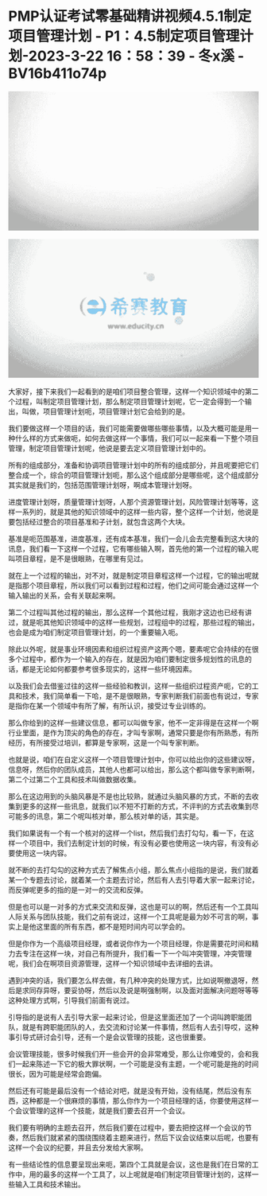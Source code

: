 # PMP认证考试零基础精讲视频4.5.1制定项目管理计划 - P1：4.5制定项目管理计划-2023-3-22 16：58：39 - 冬x溪 - BV16b411o74p

![](img/c6c3b7d82ce2976b173b9b4496ebfff5_0.png)

![](img/c6c3b7d82ce2976b173b9b4496ebfff5_1.png)

大家好，接下来我们一起看到的是咱们项目整合管理，这样一个知识领域中的第二个过程，叫制定项目管理计划，那么制定项目管理计划呢，它一定会得到一个输出，叫做，项目管理计划呃，项目管理计划它会给到的是。

我们要做这样一个项目的话，我们可能需要做哪些哪些事情，以及大概可能是用一种什么样的方式来做呃，如何去做这样一个事情，我们可以一起来看一下整个项目管理，制定项目管理计划呢，他说是要去定义项目管理计划中的。

所有的组成部分，准备和协调项目管理计划中的所有的组成部分，并且呢要把它们整合成一个，综合的项目管理计划呃，那么这个组成部分是哪些呢，这个组成部分其实就是我们的，包括范围管理计划呀，啊成本管理计划呀。

进度管理计划呀，质量管理计划呀，人那个资源管理计划，风险管理计划等等，这样一系列的，就是其他的知识领域中的这样一些内容，整个这样一个计划，他说是要包括经过整合的项目基准和子计划，就包含这两个大块。

基准是呃范围基准，进度基准，还有成本基准，我们一会儿会去完整看到这大块的讯息，我们看一下这样一个过程，它有哪些输入啊，首先他的第一个过程的输入呢叫项目章程，是不是很眼熟，在哪里有见过。

就在上一个过程的输出，对不对，就是制定项目章程这样一个过程，它的输出呢就是指那个项目章程，所以我们可以看到过程和过程，他们之间可能会通过这样一个输入输出的关系，会有关联起来啊。

第二个过程叫其他过程的输出，那么这样一个其他过程，我刚才这边也已经有讲过，就是呃其他知识领域中的这样一些规划，过程组中的过程，那些过程的输出，也会是成为咱们制定项目管理计划，的一个重要输入呃。

除此以外呢，就是事业环境因素和组织过程资产这两个嗯，要素呢它会持续的在很多个过程中，都作为一个输入的存在，就是因为咱们要制定很多规划性的讯息的话，都是无论如何都要参考很多现实的，这样一些环境因素。

以及我们会去借鉴过往的这样一些经验和教训，这样一些组织过程资产呃，它的工具和技术，我们简单看一下哈，是不是很眼熟，专家判断我们前面也有说过，专家是指你在某一个领域中有所了解，有所认识，接受过专业训练的。

那么你给到的这样一些建议信息，都可以叫做专家，他不一定非得是在这样一个啊行业里面，是作为顶尖的角色的存在，才叫专家啊，通常只要是你有所熟悉，有所经历，有所接受过培训，都算是专家啊，这是一个叫专家判断。

也就是说，咱们在自定义这样一个项目管理计划中，你可以给出你的这些建议呀，信息呀，然后你的团队成员，其他人也都可以给出，那么这个都叫做专家判断啊，第二个过第二个工具和技术叫做数据收集。

那么在这边用到的头脑风暴是不是也比较熟，就通过头脑风暴的方式，不断的去收集到更多的这样一些讯息，就我们以不短不打断的方式，不评判的方式去收集到尽可能多的讯息，第二个呢叫核对单，那么核对单的话，其实是。

我们如果说有一个有一个核对的这样一个list，然后我们去打勾勾，看一下，在这样一个项目中，我们去制定计划的时候，有没有必要也使用这一块内容，有没有必要使用这一块内容。

就不断的去打勾勾的这种方式去了解焦点小组，那么焦点小组指的是说，我们就着某一个专题去讨论，就着某一个主题去讨论，然后有人去引导着大家一起来讨论，而反弹呢更多的指的是一对一的交流和反弹。

但是也可以是一对多的方式来交流和反弹，这也是可以的啊，然后还有一个工具叫人际关系与团队技能，我们之前有说过，这样一个工具呢是最为妙不可言的啊，事实上是他这里面的所有东西，都不是短时间内可以学会的。

但是你作为一个高级项目经理，或者说你作为一个项目经理，你是需要花时间和精力去专注在这样一块，对自己有所提升，我们看一下一个叫冲突管理，冲突管理呢，我们会在啊项目资源管理，这样一个知识领域中去详细的去讲。

遇到冲突的话，我们要怎么样去做，有几种冲突的处理方式，比如说啊撤退呀，然后是求同存异呀，要妥协呀，然后以及说是啊强制啊，以及面对面解决问题呀等等这种处理方式啊，引导我们前面有说过。

引导指的是说有人去引导大家一起来讨论，但是这里面还加了一个词叫跨职能团队，就是有跨职能团队的人，去交流和讨论某一件事情，然后有人去引导哎，这种事引导式研讨会引导，还有一个是会议管理的技能，这也很重要。

会议管理技能，很多时候我们开一些会开的会非常难受，那么让你难受的，会和我们一起来陈述一下它的极大罪状啊，一个可能是没有主题，一个呢可能是拖的时间很长，因为可能是经常会跑偏。

然后还有可能是最后没有一个结论对吧，就是没有开始，没有结尾，然后没有东西，这种都是一个很麻烦的事情，那么你作为一个项目经理的话，你要使用这样一个会议管理的这样一个技能，就是我们要去召开一个会议。

我们要有明确的主题去召开，然后我们要在过程中，要去把控这样一个会议的节奏，然后我们就紧紧的围绕围绕着主题来进行，然后下议会议结束以后呢，也要有这样一个会议的纪要，并且去分发给大家啊。

有一些结论性的信息要呈现出来呃，第四个工具就是会议，这也是我们在日常的工作中，用的最多的这样一个工具了，以上呢就是咱们制定项目管理计划的，这样一些输入工具和技术输出。

